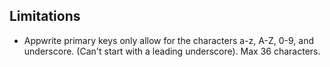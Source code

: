 ## Limitations

- Appwrite primary keys only allow for the characters a-z, A-Z, 0-9, and underscore. (Can't start with a leading underscore). Max 36 characters.
